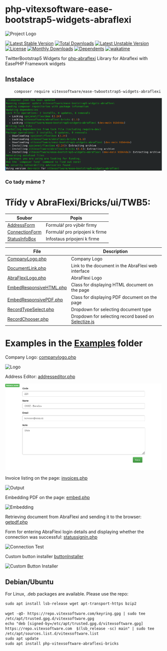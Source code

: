 # php-vitexsoftware-ease-bootstrap5-widgets-abraflexi
![Project Logo](project-logo.png?raw=true "Project Logo")

[![Latest Stable Version](https://poser.pugx.org/vitexsoftware/ease-twbootstrap5-widgets-abraflexi/v)](//packagist.org/packages/vitexsoftware/ease-twbootstrap5-widgets-abraflexi) 
[![Total Downloads](https://poser.pugx.org/vitexsoftware/ease-twbootstrap5-widgets-abraflexi/downloads)](//packagist.org/packages/vitexsoftware/ease-twbootstrap5-widgets-abraflexi) 
[![Latest Unstable Version](https://poser.pugx.org/vitexsoftware/ease-twbootstrap5-widgets-abraflexi/v/unstable)](//packagist.org/packages/vitexsoftware/ease-twbootstrap5-widgets-abraflexi) 
[![License](https://poser.pugx.org/vitexsoftware/ease-twbootstrap5-widgets-abraflexi/license)](//packagist.org/packages/vitexsoftware/ease-twbootstrap5-widgets-abraflexi)
[![Monthly Downloads](https://poser.pugx.org/vitexsoftware/ease-twbootstrap5-widgets-abraflexi/d/monthly)](//packagist.org/packages/vitexsoftware/ease-twbootstrap5-widgets-abraflexi)
[![Dependents](https://poser.pugx.org/vitexsoftware/ease-twbootstrap5-widgets-abraflexi/dependents)](//packagist.org/packages/vitexsoftware/ease-twbootstrap5-widgets-abraflexi)
[![wakatime](https://wakatime.com/badge/user/5abba9ca-813e-43ac-9b5f-b1cfdf3dc1c7/project/79f509f9-fcfc-4105-8e2b-fedd3fc93142.svg)](https://wakatime.com/badge/user/5abba9ca-813e-43ac-9b5f-b1cfdf3dc1c7/project/79f509f9-fcfc-4105-8e2b-fedd3fc93142)

TwitterBootstrap5 Widgets for [php-abraflexi](https://github.com/Spoje-NET/php-abraflexi) Library for Abraflexi with EasePHP Framework widgets


Instalace
----------

```shell
    composer require vitexsoftware/ease-twbootstrap5-widgets-abraflexi
```

![Install](install.png?raw=true)

### Co tady máme ?

# Třídy v AbraFlexi/Bricks/ui/TWB5:

| Soubor                                                           | Popis                                 |
| ---------------------------------------------------------------- | --------------------------------------|
| [AddressForm](src/AbraFlexi/ui/TWB5/AddressForm.php)             | Formulář pro výběr firmy
| [ConnectionForm](src/AbraFlexi/ui/TWB5/ConnectionForm.php)       | Formulář pro pripojeni k firme
| [StatusInfoBox](src/AbraFlexi/ui/TWB5/StatusInfoBox.php)         | Infostaus pripojeni k firme


| File                                                           | Description                           |
| -------------------------------------------------------------- | ------------------------------------- |
| [CompanyLogo.php](src/php-abraflexi/Bricks/ui/CompanyLogo.php) | Company Logo
| [DocumentLink.php](src/php-abraflexi/Bricks/ui/DocumentLink.php)| Link to the document in the AbraFlexi web interface
| [AbraFlexiLogo.php](src/php-abraflexi/Bricks/ui/AbraFlexiLogo.php)| AbraFlexi Logo
| [EmbedResponsiveHTML.php](src/php-abraflexi/Bricks/ui/EmbedResponsiveHTML.php)| Class for displaying HTML document on the page
| [EmbedResponsivePDF.php](src/php-abraflexi/Bricks/ui/EmbedResponsivePDF.php)  | Class for displaying PDF document on the page
| [RecordTypeSelect.php](src/php-abraflexi/Bricks/ui/RecordTypeSelect.php)      | Dropdown for selecting document type
| [RecordChooser.php](src/php-abraflexi/Bricks/ui/RecordChooser.php)            | Dropdown for selecting record based on [Selectize.js](https://selectize.github.io/selectize.js/)


Examples in the [Examples](Examples) folder
===========================================

Company Logo: [companylogo.php](Examples/companylogo.php)

![Logo](Examples/companylogo.png?raw=true)

Address Editor: [addresseditor.php](Examples/addresseditor.php)

![Output](Examples/addresseditor.png?raw=true)

Invoice listing on the page: [invoices.php](Examples/invoices.php)

![Output](Examples/invoices.png?raw=true)

Embedding PDF on the page: [embed.php](Examples/embed.php)

![Embedding](Examples/embed.png?raw=true)

Retrieving document from AbraFlexi and sending it to the browser: [getpdf.php](Examples/getpdf.php)

Form for entering AbraFlexi login details and displaying whether the connection was successful: [statussignin.php](Examples/statussignin.php)

![Connection Test](Examples/statussignin.png?raw=true)


Custom button installer [buttonInstaller](src/buttonInstaller.php)

![Custom Button Installer](Examples/buttoninstaller.png?raw=true)


Debian/Ubuntu
-------------

For Linux, .deb packages are available. Please use the repo:


```shell
sudo apt install lsb-release wget apt-transport-https bzip2

wget -qO- https://repo.vitexsoftware.com/keyring.gpg | sudo tee /etc/apt/trusted.gpg.d/vitexsoftware.gpg
echo "deb [signed-by=/etc/apt/trusted.gpg.d/vitexsoftware.gpg]  https://repo.vitexsoftware.com  $(lsb_release -sc) main" | sudo tee /etc/apt/sources.list.d/vitexsoftware.list
sudo apt update
sudo apt install php-vitexsoftware-abraflexi-bricks
```
